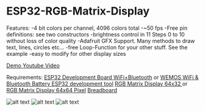 # ESP32-RGB-Matrix-Display
Features:
-4 bit colors per channel, 4096 colors total
-~50 fps
-Free pin definitions: see two constructors
-brightness control in 11 Steps 0 to 10 without loss of color quality
-Adafruit GFX Support. Many methods to draw text, lines, circles etc...
-free Loop-Function for your other stuff. See the example
-easy to modify for other display sizes


[Demo Youtube Video](https://www.youtube.com/watch?v=64wF-8Sm97w)

Requirements:
[ESP32 Development Board WiFi+Bluetooth](http://s.click.aliexpress.com/e/YZfUz3N) or
[WEMOS WiFi & Bluetooth Battery ESP32 development tool](http://s.click.aliexpress.com/e/aQvvrV3)
[RGB Matrix Display 64x32 ](http://s.click.aliexpress.com/e/ZZbaA6A) or 
[RGB Matrix Display 64x64 Pixel]( http://s.click.aliexpress.com/e/bE6ameE)
[Breadboard](http://s.click.aliexpress.com/e/naYNvFI)

![alt text](https://github.com/VGottselig/ESP32-RGB-Matrix-Display/blob/master/pics/20171213_221114.jpg)
![alt text](https://github.com/VGottselig/ESP32-RGB-Matrix-Display/blob/master/pics/20171213_221123.jpg)
![alt text](https://github.com/VGottselig/ESP32-RGB-Matrix-Display/blob/master/pics/20171213_221131.jpg)
